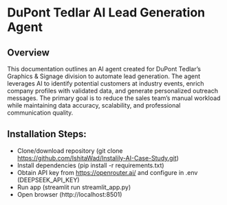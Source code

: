 # DuPont Tedlar AI Lead Generation Agent

## Overview
This documentation outlines an AI agent created for DuPont Tedlar’s Graphics & Signage division to automate lead generation. The agent leverages AI to identify potential customers at industry events, enrich company profiles with validated data, and generate personalized outreach messages. The primary goal is to reduce the sales team’s manual workload while maintaining data accuracy, scalability, and professional communication quality.

## Installation Steps:

- Clone/download repository (git clone https://github.com/IshitaWad/Instalily-AI-Case-Study.git)
- Install dependencies (pip install -r requirements.txt)
- Obtain API key from https://openrouter.ai/ and configure in .env (DEEPSEEK_API_KEY)
- Run app (streamlit run streamlit_app.py)
- Open browser (http://localhost:8501)
